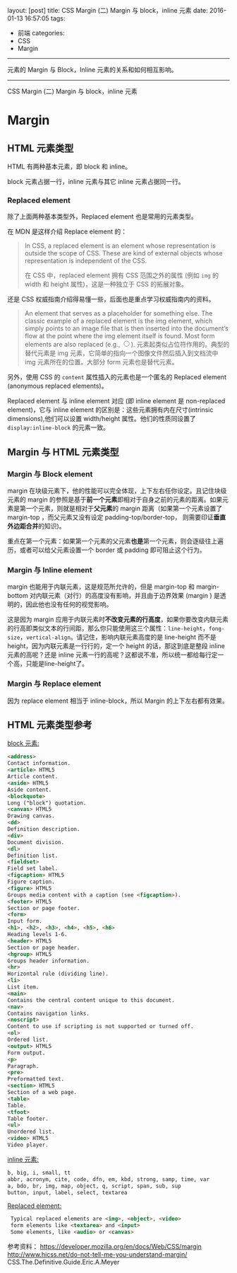 layout: [post]
title: CSS Margin (二) Margin 与 block，inline 元素
date: 2016-01-13 16:57:05
tags:
- 前端
categories:
- CSS
- Margin
---

元素的 Margin 与 Block，Inline 元素的关系和如何相互影响。

<!-- more -->


---

CSS Margin (二) Margin 与 block，inline 元素

# Margin

## HTML 元素类型

HTML 有两种基本元素，即 block 和 inline。

block 元素占据一行，inline 元素与其它 inline 元素占据同一行。

### Replaced element

除了上面两种基本类型外，Replaced element 也是常用的元素类型。

在 MDN 是这样介绍 Replace element 的：

> In CSS, a replaced element is an element whose representation is outside the scope of CSS. These are kind of external objects whose representation is independent of the CSS.
>
> 在 CSS 中，replaced element 拥有 CSS 范围之外的属性 (例如 `img` 的 width 和 height 属性)，这是一种独立于 CSS 的拓展对象。

还是 CSS 权威指南介绍得易懂一些，后面也是重点学习权威指南内的资料。

> An element that serves as a placeholder for something else. The classic example of a replaced element is the img element, which simply points to an image file that is then inserted into the document’s flow at the point where the img element itself is found. Most form elements are also replaced (e.g., <input type="radio">).
> 元素起类似占位符作用的。典型的替代元素是 img 元素，它简单的指向一个图像文件然后插入到文档流中 img 元素所在的位置。大部分 form 元素也是替代元素。

另外，使用 CSS 的 `content` 属性插入的元素也是一个匿名的 Replaced element (anonymous replaced elements)。

Replaced element 与 inline element 对应 (即 inline element 是 non-replaced element)，它与 inline element  的区别是：这些元素拥有内在尺寸(intrinsic dimensions),他们可以设置 width/height 属性。他们的性质同设置了 `display:inline-block` 的元素一致。

## Margin 与 HTML 元素类型

### Margin 与 Block element

margin 在块级元素下，他的性能可以完全体现，上下左右任你设定。且记住块级元素的 margin 的参照是基于**前一个元素**即相对于自身之前的元素的距离。如果元素是第一个元素，则就是相对于**父元素**的 margin 距离（如果第一个元素设置了 margin-top ，而父元素又没有设定 padding-top/border-top， 则需要印证**垂直外边距合并**的知识)。

重点在第一个元素：如果第一个元素的父元素**也是**第一个元素，则会逐级往上遍历，或者可以给父元素设置一个 border 或 padding 即可阻止这个行为。

### Margin 与 Inline element

margin 也能用于内联元素，这是规范所允许的，但是 margin-top 和 margin-bottom 对内联元素（对行）的高度没有影响，并且由于边界效果 (margin ) 是透明的，因此他也没有任何的视觉影响。

这是因为 margin 应用于内联元素时**不改变元素的行高度**，如果你要改变内联元素的行高即类似文本的行间距，那么你只能使用这三个属性：`line-height`，`fong-size`，`vertical-align`。请记住，影响内联元素高度的是 line-height 而不是 height，因为内联元素是一行行的，定一个 height 的话，那这到底是整段 inline 元素的高呢？还是 inline 元素一行的高呢？这都说不准，所以统一都给每行定一个高，只能是line-height了。

### Margin 与 Replace element

因为 replace element 相当于 inline-block，所以 Margin 的上下左右都有效果。


## HTML 元素类型参考
[block 元素:](https://developer.mozilla.org/en/docs/Web/HTML/Block-level_elements)

```html
<address>
Contact information.
<article> HTML5
Article content.
<aside> HTML5
Aside content.
<blockquote>
Long ("block") quotation.
<canvas> HTML5
Drawing canvas.
<dd>
Definition description.
<div>
Document division.
<dl>
Definition list.
<fieldset>
Field set label.
<figcaption> HTML5
Figure caption.
<figure> HTML5
Groups media content with a caption (see <figcaption>).
<footer> HTML5
Section or page footer.
<form>
Input form.
<h1>, <h2>, <h3>, <h4>, <h5>, <h6>
Heading levels 1-6.
<header> HTML5
Section or page header.
<hgroup> HTML5
Groups header information.
<hr>
Horizontal rule (dividing line).
<li>
List item.
<main>
Contains the central content unique to this document.
<nav>
Contains navigation links.
<noscript>
Content to use if scripting is not supported or turned off.
<ol>
Ordered list.
<output> HTML5
Form output.
<p>
Paragraph.
<pre>
Preformatted text.
<section> HTML5
Section of a web page.
<table>
Table.
<tfoot>
Table footer.
<ul>
Unordered list.
<video> HTML5
Video player.
```

[inline 元素:](https://developer.mozilla.org/en-US/docs/Web/HTML/Inline_elements)

```html
b, big, i, small, tt
abbr, acronym, cite, code, dfn, em, kbd, strong, samp, time, var
a, bdo, br, img, map, object, q, script, span, sub, sup
button, input, label, select, textarea
```

[Replaced element:](https://developer.mozilla.org/en-US/docs/Web/CSS/Replaced_element)

```html
 Typical replaced elements are <img>, <object>, <video>
 form elements like <textarea> and <input>
 Some elements, like <audio> or <canvas>
```


参考资料：
https://developer.mozilla.org/en/docs/Web/CSS/margin
http://www.hicss.net/do-not-tell-me-you-understand-margin/
CSS.The.Definitive.Guide.Eric.A.Meyer
